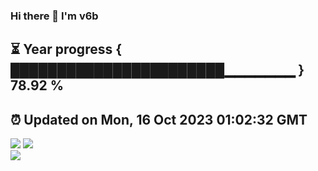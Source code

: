 ### Hi there 👋  I'm v6b  
⏳ Year progress { ███████████████████████▁▁▁▁▁▁▁ } 78.92 %
---
⏰ Updated on Mon, 16 Oct 2023 01:02:32 GMT
---
![](https://github-readme-stats.vercel.app/api?username=v6b&bg_color=30,e96443,904e95&title_color=fff&text_color=fff&layout=compact)
![](https://github-readme-stats.vercel.app/api/top-langs/?username=v6b&layout=compact&bg_color=30,e96443,904e95&title_color=fff&text_color=fff)  
![](https://gcore.jsdelivr.net/gh/v6b/v6b@main/assets/github-contribution-grid-snake.svg)

